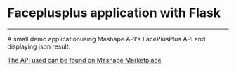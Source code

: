 # Faceplusplus application with Flask
---
A small demo applicationusing Mashape API's FacePlusPlus API and displaying json result.

[The API used can be found on Mashape Marketplace](https://market.mashape.com/ismaelc/yoda-speak)